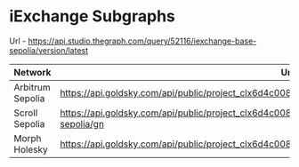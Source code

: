 # iExchange Subgraphs

Url - https://api.studio.thegraph.com/query/52116/iexchange-base-sepolia/version/latest

|Network|Url|
| ------------------- | --------------------------------------------------------------------------------------------- |
|Arbitrum Sepolia| https://api.goldsky.com/api/public/project_clx6d4c008ktz01wl79of786q/subgraphs/iexchange/arbitrum/gn|
|Scroll Sepolia|https://api.goldsky.com/api/public/project_clx6d4c008ktz01wl79of786q/subgraphs/iexchange/scroll-sepolia/gn|
|Morph Holesky|https://api.goldsky.com/api/public/project_clx6d4c008ktz01wl79of786q/subgraphs/iexchange/morph/gn|